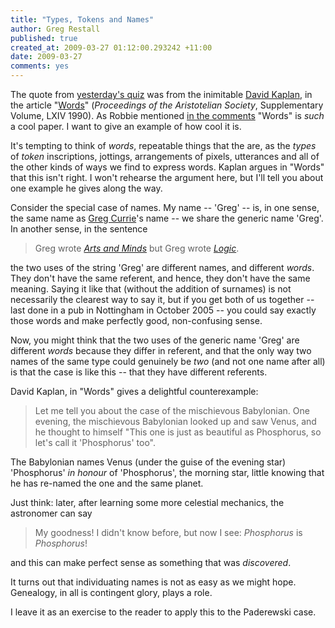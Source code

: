 ```yaml
---
title: "Types, Tokens and Names"
author: Greg Restall
published: true
created_at: 2009-03-27 01:12:00.293242 +11:00
date: 2009-03-27 
comments: yes
---
```


The quote from [yesterday's quiz](http://consequently.org/news/2009/03/25/quiz_for_today/) was from the inimitable [David Kaplan](http://admin.cdh.ucla.edu/webpage.php?par=98), in the article "[Words](http://www.jstor.org/stable/4106880)" (_Proceedings of the Aristotelian Society_, Supplementary Volume, LXIV 1990).  As Robbie mentioned [in the comments](http://consequently.org/news/2009/03/25/quiz_for_today/) "Words" is *such* a cool paper.  I want to give an example of how cool it is.

It's tempting to think of _words_, repeatable things that the are, as the _types_ of _token_ inscriptions, jottings, arrangements of pixels, utterances and all of the other kinds of ways we find to express words.  Kaplan argues in "Words" that this isn't right.  I won't rehearse the argument here, but I'll tell you about one example he gives along the way.

<!--more-->

Consider the special case of names.  My name -- 'Greg' -- is, in one sense, the same name as [Greg Currie](http://www.nottingham.ac.uk/philosophy/staff/gregory-currie.php)'s name -- we share the generic name 'Greg'.  In another sense, in the sentence

> Greg wrote *[Arts and Minds](http://www.amazon.com/Arts-Minds-Gregory-Currie/dp/0199256284/consequentlyorg)* but Greg wrote *[Logic](http://www.amazon.com/Logic-Introduction-Fundamentals-Greg-Restall/dp/0415400686/consequentlyorg)*.

the two uses of the string 'Greg' are different names, and different *words*.  They don't have the same referent, and hence, they don't have the same meaning.  Saying it like that (without the addition of surnames) is not necessarily the clearest way to say it, but if you get both of us together -- last done in a pub in Nottingham in October 2005 -- you could say exactly those words and make perfectly good, non-confusing sense.

Now, you might think that the two uses of the generic name 'Greg' are different *words* because they differ in referent, and that the only way two names of the same type could genuinely be _two_ (and not one name after all) is that the case is like this -- that they have different referents.

David Kaplan, in "Words" gives a delightful counterexample:

> Let me tell you about the case of the mischievous Babylonian. One evening, the mischievous Babylonian looked up and saw Venus, and he thought to himself "This one is just as beautiful as Phosphorus, so let's call it 'Phosphorus' too".

The Babylonian names Venus (under the guise of the evening star) 'Phosphorus' _in honour_ of 'Phosphorus', the morning star, little knowing that he has re-named the one and the same planet.

Just think: later, after learning some more celestial mechanics, the astronomer can say

> My goodness!  I didn't know before, but now I see: _Phosphorus_ is _Phosphorus_!

and this can make perfect sense as something that was _discovered_.  

It turns out that individuating names is not as easy as we might hope. Genealogy, in all is contingent glory, plays a role.

I leave it as an exercise to the reader to apply this to the Paderewski case.